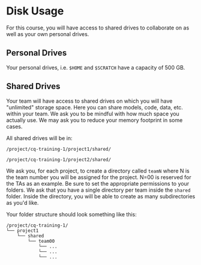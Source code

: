 # Disk Usage
For this course, you will have access to shared drives to collaborate on as well as your own personal drives.

## Personal Drives
Your personal drives, i.e. `$HOME` and `$SCRATCH` have a capacity of 500 GB.

## Shared Drives
Your team will have access to shared drives on which you will have "unlimited" storage space. Here you can share models, code, data, etc. within your team. We ask you to be mindful with how much space you actually use. We may ask you to reduce your memory footprint in some cases.

All shared drives will be in:

`/project/cq-training-1/project1/shared/`

`/project/cq-training-1/project2/shared/`

We ask you, for each project, to create a directory called `teamN` where N is the team number you will be assigned for the project. N=00 is reserved for the TAs as an example. Be sure to set the appropriate permissions to your folders. We ask that you have a single directory per team inside the `shared` folder. Inside the directory, you will be able to create as many subdirectories as you'd like.

Your folder structure should look something like this:

```
/project/cq-training-1/
└── project1
    └── shared
        └── team00
            └── ...
            └── ...
            └── ...
```
